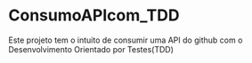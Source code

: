 # ConsumoAPIcom_TDD
Este projeto tem o intuito de consumir uma API do github com o Desenvolvimento Orientado por Testes(TDD)
